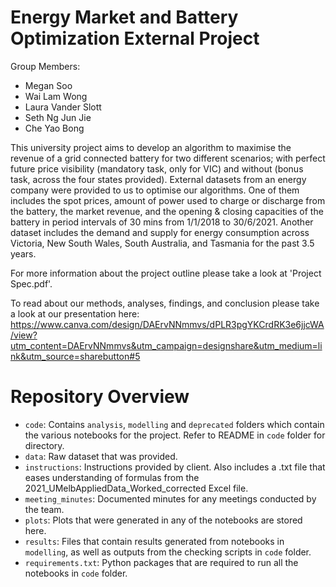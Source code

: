# Energy Market and Battery Optimization External Project

Group Members:  
- Megan Soo
- Wai Lam Wong
- Laura Vander Slott
- Seth Ng Jun Jie
- Che Yao Bong

This university project aims to develop an algorithm to maximise the revenue of a grid connected battery for two different scenarios; with perfect future price visibility (mandatory task, only for VIC) and without (bonus task, across the four states provided). External datasets from an energy company were provided to us to optimise our algorithms. One of them includes the spot prices, amount of power used to charge or discharge from the battery, the market revenue, and the opening & closing capacities of the battery in period intervals of 30 mins from 1/1/2018 to 30/6/2021. Another dataset includes the demand and supply for energy consumption across Victoria, New South Wales, South Australia, and Tasmania for the past 3.5 years.

For more information about the project outline please take a look at 'Project Spec.pdf'.

To read about our methods, analyses, findings, and conclusion please take a look at our presentation here:
https://www.canva.com/design/DAErvNNmmvs/dPLR3pgYKCrdRK3e6jjcWA/view?utm_content=DAErvNNmmvs&utm_campaign=designshare&utm_medium=link&utm_source=sharebutton#5

# Repository Overview
- `code`: Contains `analysis`, `modelling` and `deprecated` folders which contain the various notebooks for the project. Refer to README in `code` folder for directory.
- `data`: Raw dataset that was provided.
- `instructions`: Instructions provided by client. Also includes a .txt file that eases understanding of formulas from the 2021_UMelbAppliedData_Worked_corrected Excel file.
- `meeting_minutes`: Documented minutes for any meetings conducted by the team.
- `plots`: Plots that were generated in any of the notebooks are stored here.
- `results`: Files that contain results generated from notebooks in `modelling`, as well as outputs from the checking scripts in `code` folder.
- `requirements.txt`: Python packages that are required to run all the notebooks in `code` folder.
